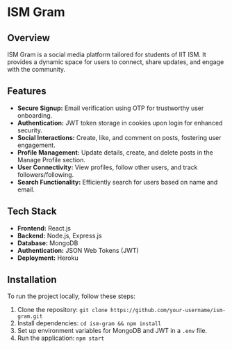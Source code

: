 # ISM Gram

## Overview

ISM Gram is a social media platform tailored for students of IIT ISM. It provides a dynamic space for users to connect, share updates, and engage with the community.

## Features

- **Secure Signup:** Email verification using OTP for trustworthy user onboarding.
- **Authentication:** JWT token storage in cookies upon login for enhanced security.
- **Social Interactions:** Create, like, and comment on posts, fostering user engagement.
- **Profile Management:** Update details, create, and delete posts in the Manage Profile section.
- **User Connectivity:** View profiles, follow other users, and track followers/following.
- **Search Functionality:** Efficiently search for users based on name and email.

## Tech Stack

- **Frontend:** React.js
- **Backend:** Node.js, Express.js
- **Database:** MongoDB
- **Authentication:** JSON Web Tokens (JWT)
- **Deployment:** Heroku

## Installation

To run the project locally, follow these steps:

1. Clone the repository: `git clone https://github.com/your-username/ism-gram.git`
2. Install dependencies: `cd ism-gram && npm install`
3. Set up environment variables for MongoDB and JWT in a `.env` file.
4. Run the application: `npm start`
